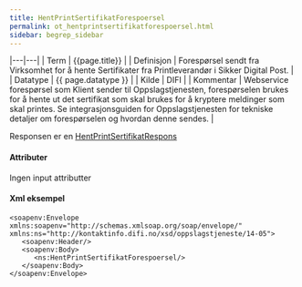 ```yaml
--- 
title: HentPrintSertifikatForespoersel  
permalink: ot_hentprintsertifikatforespoersel.html
sidebar: begrep_sidebar
---
```

|---|---|
| Term          | {{page.title}} |
| Definisjon    | Forespørsel sendt fra Virksomhet for å hente Sertifikater fra Printleverandør i Sikker Digital Post. |
| Datatype      | {{ page.datatype }} |
| Kilde         | DIFI |
| Kommentar     | Webservice forespørsel som Klient sender til Oppslagstjenesten, forespørselen brukes for å hente ut det sertifikat som skal brukes for å kryptere meldinger som skal printes. Se integrasjonsguiden for Oppslagstjenesten for tekniske detaljer om forespørselen og hvordan denne sendes. |

Responsen er en [HentPrintSertifikatRespons](HentPrintSertifikatRespons.md)

#### Attributer

Ingen input attributter

#### Xml eksempel

``` 
<soapenv:Envelope xmlns:soapenv="http://schemas.xmlsoap.org/soap/envelope/" xmlns:ns="http://kontaktinfo.difi.no/xsd/oppslagstjeneste/14-05">
   <soapenv:Header/>
   <soapenv:Body>
      <ns:HentPrintSertifikatForespoersel/>
   </soapenv:Body>
</soapenv:Envelope>
```
